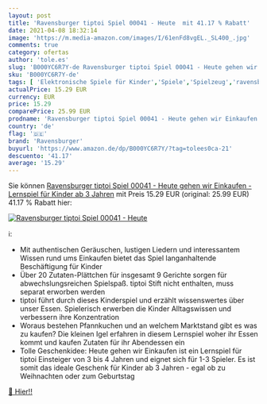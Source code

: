 ```yaml
---
layout: post
title: 'Ravensburger tiptoi Spiel 00041 - Heute  mit 41.17 % Rabatt'
date: 2021-04-08 18:32:14
image: 'https://m.media-amazon.com/images/I/61enFd8vgEL._SL400_.jpg'
comments: true
category: ofertas
author: 'tole.es'
slug: 'B000YC6R7Y-de Ravensburger tiptoi Spiel 00041 - Heute gehen wir...'
sku: 'B000YC6R7Y-de'
tags: [ 'Elektronische Spiele für Kinder','Spiele','Spielzeug','ravensburger', ]
actualPrice: 15.29 EUR
currency: EUR
price: 15.29
comparePrice: 25.99 EUR
prodname: 'Ravensburger tiptoi Spiel 00041 - Heute gehen wir Einkaufen - Lernspiel für Kinder ab 3 Jahren'
country: 'de'
flag: '🇩🇪'
brand: 'Ravensburger'
buyurl: 'https://www.amazon.de/dp/B000YC6R7Y/?tag=tolees0ca-21'
descuento: '41.17'
average: '15.29'
---
```


Sie können [Ravensburger tiptoi Spiel 00041 - Heute gehen wir Einkaufen - Lernspiel für Kinder ab 3 Jahren](https://www.amazon.de/dp/B000YC6R7Y/?tag=tolees0ca-21) mit Preis 15.29 EUR (original: 25.99 EUR) 41.17 % Rabatt hier:

[![Ravensburger tiptoi Spiel 00041 - Heute ](https://m.media-amazon.com/images/I/61enFd8vgEL._SL400_.jpg)](https://www.amazon.de/dp/B000YC6R7Y/?tag=tolees0ca-21)

ℹ️:

- Mit authentischen Geräuschen, lustigen Liedern und interessantem Wissen rund ums Einkaufen bietet das Spiel langanhaltende Beschäftigung für Kinder
- Über 20 Zutaten-Plättchen für insgesamt 9 Gerichte sorgen für abwechslungsreichen Spielspaß. tiptoi Stift nicht enthalten, muss separat erworben werden
- tiptoi führt durch dieses Kinderspiel und erzählt wissenswertes über unser Essen. Spielerisch erwerben die Kinder Alltagswissen und verbessern ihre Konzentration
- Woraus bestehen Pfannkuchen und an welchem Marktstand gibt es was zu kaufen? Die kleinen Igel erfahren in diesem Lernspiel woher ihr Essen kommt und kaufen Zutaten für ihr Abendessen ein
- Tolle Geschenkidee: Heute gehen wir Einkaufen ist ein Lernspiel für tiptoi Einsteiger von 3 bis 4 Jahren und eignet sich für 1-3 Spieler. Es ist somit das ideale Geschenk für Kinder ab 3 Jahren - egal ob zu Weihnachten oder zum Geburtstag

[🛒 Hier!!](https://www.amazon.de/dp/B000YC6R7Y/?tag=tolees0ca-21)
